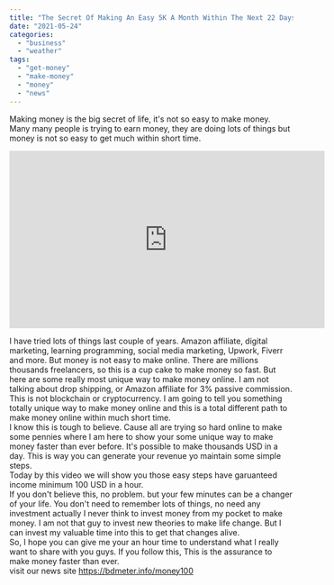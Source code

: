 ```yaml
---
title: "The Secret Of Making An Easy 5K A Month Within The Next 22 Days"
date: "2021-05-24"
categories: 
  - "business"
  - "weather"
tags: 
  - "get-money"
  - "make-money"
  - "money"
  - "news"
---
```


Making money is the big secret of life, it's not so easy to make money. Many many people is trying to earn money, they are doing lots of things but money is not so easy to get much within short time.

<iframe width="560" height="315" src="https://www.youtube-nocookie.com/embed/kpintm2sn8w" title="YouTube video player" frameborder="0" allow="accelerometer; autoplay; clipboard-write; encrypted-media; gyroscope; picture-in-picture" allowfullscreen></iframe>

I have tried lots of things last couple of years. Amazon affiliate, digital marketing, learning programming, social media marketing, Upwork, Fiverr and more. But money is not easy to make online. There are millions thousands freelancers, so this is a cup cake to make money so fast. But here are some really most unique way to make money online. I am not talking about drop shipping, or Amazon affiliate for 3% passive commission. This is not blockchain or cryptocurrency. I am going to tell you something totally unique way to make money online and this is a total different path to make money online within much short time.  
I know this is tough to believe. Cause all are trying so hard online to make some pennies where I am here to show your some unique way to make money faster than ever before. It's possible to make thousands USD in a day. This is way you can generate your revenue yo maintain some simple steps.  
Today by this video we will show you those easy steps have garuanteed income minimum 100 USD in a hour.  
If you don't believe this, no problem. but your few minutes can be a changer of your life. You don't need to remember lots of things, no need any investment actually I never think to invest money from my pocket to make money. I am not that guy to invest new theories to make life change. But I can invest my valuable time into this to get that changes alive.  
So, I hope you can give me your an hour time to understand what I really want to share with you guys. If you follow this, This is the assurance to make money faster than ever.  
visit our news site https://bdmeter.info/money100
